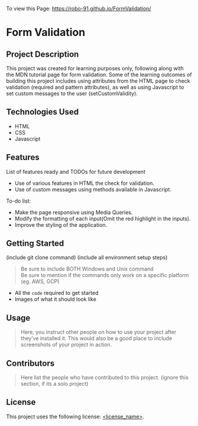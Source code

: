 To view this Page: https://robo-91.github.io/FormValidation/

# Form Validation

## Project Description

This project was created for learning purposes only, following along with the MDN tutorial page for form validation. Some of the learning outcomes of building this project includes using attributes from the HTML page to check validation (required and pattern attributes), as well as using Javascript to set custom messages to the user (setCustomValidity).

## Technologies Used

* HTML
* CSS
* Javascript

## Features

List of features ready and TODOs for future development
* Use of various features in HTML the check for validation.
* Use of custom messages using methods available in Javascript.

To-do list:
* Make the page responsive using Media Queries.
* Modify the formatting of each input(Omit the red highlight in the inputs).
* Improve the styling of the application.

## Getting Started
   
(include git clone command)
(include all environment setup steps)

> Be sure to include BOTH Windows and Unix command  
> Be sure to mention if the commands only work on a specific platform (eg. AWS, GCP)

- All the `code` required to get started
- Images of what it should look like

## Usage

> Here, you instruct other people on how to use your project after they’ve installed it. This would also be a good place to include screenshots of your project in action.

## Contributors

> Here list the people who have contributed to this project. (ignore this section, if its a solo project)

## License

This project uses the following license: [<license_name>](<link>).
